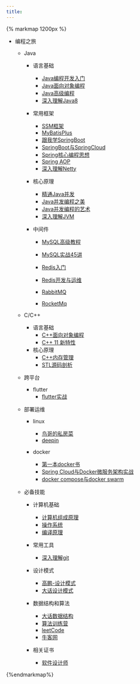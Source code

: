 ```yaml
---
title: 
---
```


{% markmap 1200px %}

- 编程之旅

  - Java

    - 语言基础

      - [ Java编程开发入门](https://www.mldn.cn/course/60/tasks)
      - [Java面向对象编程](https://www.mldn.cn/course/61)
      - [Java高级编程](https://www.mldn.cn/course/68/tasks)
      - [深入理解Java8](https://www.bilibili.com/video/BV1w4411e7T8?spm_id_from=333.337.search-card.all.click)

    - 常用框架

      - [SSM框架](https://www.bilibili.com/video/BV1mE411X7yp?spm_id_from=333.999.0.0)
      - [MyBatisPlus](https://www.bilibili.com/video/BV1Zs411g76a?spm_id_from=333.999.0.0)
      - [跟我学SpringBoot](https://www.itmuch.com/spring-cloud/spring-cloud-index/)
      - [SpringBoot与SpringCloud](https://www.bilibili.com/video/BV1Me411W7rP?spm_id_from=333.999.0.0)
      - [Spring核心编程思想](https://time.geekbang.org/course/intro/100042601)
      - [Spring AOP](https://time.geekbang.org/course/intro/100066301)
      - [深入理解Netty](https://www.bilibili.com/video/BV1c4411J7Ty?spm_id_from=333.337.search-card.all.click)

    - 核心原理

      - [精通Java并发](https://www.bilibili.com/video/BV1qK4y1t78Z?spm_id_from=333.337.search-card.all.click)
      - [Java并发编程之美](https://www.52doc.com/detail/3492)
      - [Java并发编程的艺术](https://www.52doc.com/detail/913)
      - [深入理解JVM](https://www.bilibili.com/video/BV1j4411e72k?spm_id_from=333.337.search-card.all.click)

    - 中间件

      - [MySQL高级教程](https://www.bilibili.com/video/BV1t4411L7fh?spm_id_from=333.999.0.0)

      - [MySQL实战45讲](https://time.geekbang.org/column/intro/100020801)
      - [Redis入门](https://www.bilibili.com/video/BV1S54y1R7SB?spm_id_from=333.999.0.0)
      - [Redis开发与运维](https://www.52doc.com/detail/617)
      - [RabbitMQ](https://www.bilibili.com/video/BV1dX4y1V73G?spm_id_from=333.337.search-card.all.click)
      - [RocketMq](https://github.com/apache/rocketmq/tree/master/docs/cn)
  - C/C++
  
    - 语言基础
      - [C++面向对象编程](https://www.youtube.com/watch?v=2S-tJaPKFdQ&list=PL-X74YXt4LVZ137kKM5dNfCIC4tsScerb)
      - [C++ 11 新特性](https://www.youtube.com/watch?v=xqKFjwn45gw&list=PL-X74YXt4LVYo_bk-jHMV5T3LHRYRbZoH)
    - 核心原理
      - [C++内存管理](https://www.youtube.com/watch?v=N27j6snKcxI&list=PLTcwR9j5y6W2eH37R2_4oEO4Y0tksot56)
      - [STL源码剖析](https://www.youtube.com/watch?v=Edcwv38c7d4&list=PLTcwR9j5y6W2Bf4S-qi0HBQlHXQVFoJrP)
  - 跨平台
    - flutter
      - [flutter实战](https://book.flutterchina.club/preface.html)
  - 部署运维
  
    - linux
      - [鸟哥的私房菜](https://www.52doc.com/detail/31341)
      - [deepin](https://www.deepin.org/en/)
  
    - docker
      - [第一本docker书](https://www.52doc.com/detail/3180)
      - [Spring Cloud与Docker微服务架构实战](https://www.52doc.com/detail/47969)
      - [docker compose与docker swarm](https://www.bilibili.com/video/BV1kv411q7Qc?spm_id_from=333.999.0.0)
  - 必备技能

    - 计算机基础

      - [计算机组成原理](https://www.bilibili.com/video/BV1WW411Q7PF?p=1)
      - [操作系统](https://www.bilibili.com/video/BV1uW411f72n?from=search&seid=9286535166671006927&spm_id_from=333.337.0.0)
      - [编译原理](https://www.youtube.com/watch?v=7oHgs64KK7I&list=PLQEJNz6Rc2zfI7AP37dHTnI7W7g368nL8&index=1)
    - 常用工具
    
      - [深入理解git](https://www.bilibili.com/video/BV1G4411a7Jk?spm_id_from=333.788.top_right_bar_window_custom_collection.content.click)
    - 设计模式
      - [高鹏-设计模式](https://www.bilibili.com/video/BV1Qx411o7tN?spm_id_from=333.788.top_right_bar_window_custom_collection.content.click)
      - [大话设计模式](https://www.52doc.com/detail/816)
    - 数据结构和算法
      - [大话数据结构](https://www.52doc.com/detail/2869)
      - [算法训练营](https://www.youtube.com/watch?v=ozSyNPc5m2k&list=PLoZQ0sz6CBHH_DngliTZAhHxamus0gofC)
      - [leetCode](https://leetcode-cn.com/problemset/all/)
      - [牛客网](https://www.nowcoder.com/)
    - 相关证书
      - [软件设计师](https://open.163.com/newview/movie/free?pid=ZEUPRB16K&mid=JEUPRB17S)

{%endmarkmap%}